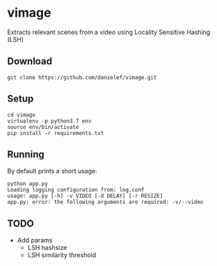 # vimage
Extracts relevant scenes from a video using Locality Sensitive Hashing (LSH)

## Download

```
git clone https://github.com/danielef/vimage.git
```

## Setup
```
cd vimage
virtualenv -p python3.7 env
source env/bin/activate
pip install -r requirements.txt
```

## Running
By default prints a short usage:
```
python app.py
Loading logging configuration from: log.conf
usage: app.py [-h] -v VIDEO [-d DELAY] [-r RESIZE]
app.py: error: the following arguments are required: -v/--video
```

## TODO
- Add params
  - LSH hashsize
  - LSH similarity threshold
